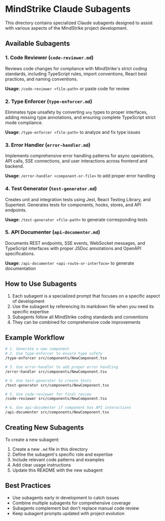# MindStrike Claude Subagents

This directory contains specialized Claude subagents designed to assist with various aspects of the MindStrike project development.

## Available Subagents

### 1. Code Reviewer (`code-reviewer.md`)

Reviews code changes for compliance with MindStrike's strict coding standards, including TypeScript rules, import conventions, React best practices, and naming conventions.

**Usage**: `/code-reviewer <file-path>` or paste code for review

### 2. Type Enforcer (`type-enforcer.md`)

Eliminates type unsafety by converting `any` types to proper interfaces, adding missing type annotations, and ensuring complete TypeScript strict mode compliance.

**Usage**: `/type-enforcer <file-path>` to analyze and fix type issues

### 3. Error Handler (`error-handler.md`)

Implements comprehensive error handling patterns for async operations, API calls, SSE connections, and user interactions across frontend and backend.

**Usage**: `/error-handler <component-or-file>` to add proper error handling

### 4. Test Generator (`test-generator.md`)

Creates unit and integration tests using Jest, React Testing Library, and Supertest. Generates tests for components, hooks, stores, and API endpoints.

**Usage**: `/test-generator <file-path>` to generate corresponding tests

### 5. API Documenter (`api-documenter.md`)

Documents REST endpoints, SSE events, WebSocket messages, and TypeScript interfaces with proper JSDoc annotations and OpenAPI specifications.

**Usage**: `/api-documenter <api-route-or-interface>` to generate documentation

## How to Use Subagents

1. Each subagent is a specialized prompt that focuses on a specific aspect of development
2. Use the subagent by referencing its markdown file when you need its specific expertise
3. Subagents follow all MindStrike coding standards and conventions
4. They can be combined for comprehensive code improvements

## Example Workflow

```bash
# 1. Generate a new component
# 2. Use type-enforcer to ensure type safety
/type-enforcer src/components/NewComponent.tsx

# 3. Use error-handler to add proper error handling
/error-handler src/components/NewComponent.tsx

# 4. Use test-generator to create tests
/test-generator src/components/NewComponent.tsx

# 5. Use code-reviewer for final review
/code-reviewer src/components/NewComponent.tsx

# 6. Use api-documenter if component has API interactions
/api-documenter src/components/NewComponent.tsx
```

## Creating New Subagents

To create a new subagent:

1. Create a new `.md` file in this directory
2. Define the subagent's specific role and expertise
3. Include relevant code patterns and examples
4. Add clear usage instructions
5. Update this README with the new subagent

## Best Practices

- Use subagents early in development to catch issues
- Combine multiple subagents for comprehensive coverage
- Subagents complement but don't replace manual code review
- Keep subagent prompts updated with project evolution
